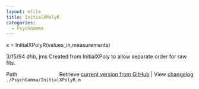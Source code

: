 ```yaml
---
layout: mfile
title: InitialXPolyR
categories:
  - PsychGamma
---
```


 x = InitialXPolyR\(values\_in,measurements\)

 3/15/94        dhb, jms        Created from InitialXPoly to allow
                                separate order for raw fits.


<div class="code_header" style="text-align:right;">
  <span style="float:left;">Path&nbsp;&nbsp;</span> <span class="counter">Retrieve <a href=
  "https://raw.github.com/Psychtoolbox-3/Psychtoolbox-3/beta/./PsychGamma/InitialXPolyR.m">current version from GitHub</a> | View <a href=
  "https://github.com/Psychtoolbox-3/Psychtoolbox-3/commits/beta/./PsychGamma/InitialXPolyR.m">changelog</a></span>
</div>
<div class="code">
  <code>./PsychGamma/InitialXPolyR.m</code>
</div>
